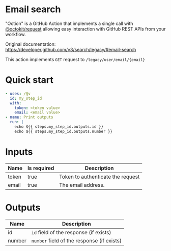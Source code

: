 # Email search

"Oction" is a GitHub Action that implements a single call with 
[@octokit/request](https://www.npmjs.com/package/@octokit/request)
allowing easy interaction with GitHub REST APIs from your workflow.

Original documentation: https://developer.github.com/v3/search/legacy/#email-search

This action implements `GET` request to `/legacy/user/email/{email}`


# Quick start

```yaml
- uses: /@v
  id: my_step_id
  with:
    token: <token value>
    email: <email value>
- name: Print outputs
  run: |
    echo ${{ steps.my_step_id.outputs.id }}
    echo ${{ steps.my_step_id.outputs.number }}
```


# Inputs

| Name | Is required | Description |
|---|---|---|
|token|true|Token to authenticate the request
|email|true|The email address.

# Outputs

| Name | Description |
|---|---|
|id|`id` field of the response (if exists)|
|number|`number` field of the response (if exists)|

